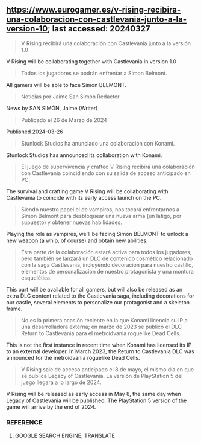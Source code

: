 ## https://www.eurogamer.es/v-rising-recibira-una-colaboracion-con-castlevania-junto-a-la-version-10; last accessed: 20240327

> V Rising recibirá una colaboración con Castlevania junto a la versión 1.0

V Rising will be collaborating together with Castlevania in version 1.0

> Todos los jugadores se podrán enfrentar a Simon Belmont.

All gamers will be able to face Simon BELMONT.

> Noticias por Jaime San Simón Redactor

News by SAN SIMÓN, Jaime (Writer)

> Publicado el 26 de Marzo de 2024

Published 2024-03-26

> Stunlock Studios ha anunciado una colaboración con Konami.

Stunlock Studios has announced its collaboration with Konami.

> El juego de supervivencia y crafteo V Rising recibirá una colaboración con Castlevania coincidiendo con su salida de acceso anticipado en PC.

The survival and crafting game V Rising will be collaborating with Castlevania to coincide with its early access launch on the PC. 

> Siendo nuestro papel el de vampiros, nos tocará enfrentarnos a Simon Belmont para desbloquear una nueva arma (un látigo, por supuesto) y obtener nuevas habilidades. 

Playing the role as vampires, we'll be facing Simon BELMONT to unlock a new weapon (a whip, of course) and obtain new abilities.

> Esta parte de la colaboración estará activa para todos los jugadores, pero también se lanzará un DLC de contenido cosmético relacionado con la saga Castlevania, incluyendo decoración para nuestro castillo, elementos de personalización de nuestro protagonista y una montura esquelética.

This part will be available for all gamers, but will also be released as an extra DLC content related to the Castlevania saga, including decorations for our castle, several elements to personalize our protagonist and a skeleton frame.

> No es la primera ocasión reciente en la que Konami licencia su IP a una desarrolladora externa; en marzo de 2023 se publicó el DLC Return to Castlevania para el metroidvania roguelike Dead Cells.

This is not the first instance in recent time when Konami has licensed its IP to an external developer. In March 2023, the Return to Castlevania DLC was announced for the metroidvania roguelike Dead Cells.

> V Rising sale de acceso anticipado el 8 de mayo, el mismo día en que se publica Legacy of Castlevania. La versión de PlayStation 5 del juego llegará a lo largo de 2024. 

V Rising will be released as early access in May 8, the same day when Legacy of Castlevania will be published. The PlayStation 5 version of the game will arrive by the end of 2024.

### REFERENCE

1) GOOGLE SEARCH ENGINE; TRANSLATE
